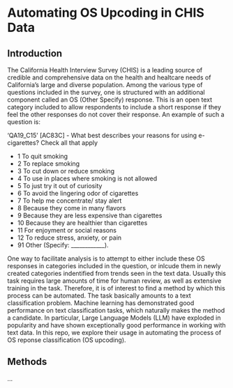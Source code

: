 # Automating OS Upcoding in CHIS Data

## Introduction

The California Health Interview Survey (CHIS) is a leading source of credible and comprehensive data on the health and healtcare needs of California’s large and 
diverse population. Among the various type of questions included in the survey, one is structured with an additional 
component called an OS (Other Specify) response. This is an open text category included to allow respondents to include a short response if they feel the other 
responses do not cover their response. An example of such a question is: 

‘QA19_C15’ [AC83C] - What best describes your reasons for using e-cigarettes?
Check all that apply
- 1 To quit smoking
- 2 To replace smoking
- 3 To cut down or reduce smoking
- 4 To use in places where smoking is not allowed
- 5 To just try it out of curiosity
- 6 To avoid the lingering odor of cigarettes
- 7 To help me concentrate/ stay alert
- 8 Because they come in many flavors
- 9 Because they are less expensive than cigarettes
- 10 Because they are healthier than cigarettes
- 11 For enjoyment or social reasons
- 12 To reduce stress, anxiety, or pain
- 91 Other (Specify: ____________).

One way to facilitate analysis is to attempt to either include these OS responses in categories included in the question, or inlcude them in newly created categories 
indentified from trends seen in the text data. Usually this task requires large amounts of time for human review, as well as extensive training in the task. 
Therefore, it is of interest to find a method by which this process can be automated. The task basically amounts to a text classification problem. Machine learning 
has demonstrated good performance on text classification tasks, which naturally makes the method a candidate. In particular, Large Language Models 
(LLM) have exploded in popularity and have shown exceptionally good performance in working with text data. In this repo, we explore their usage in automating the 
process of OS reponse classification (OS upcoding). 

## Methods

...


